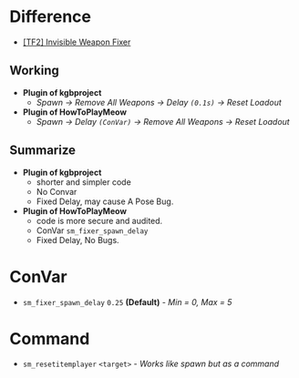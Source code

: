 # Difference
- [[TF2] Invisible Weapon Fixer](https://forums.alliedmods.net/showthread.php?t=298406)
## Working
- **Plugin of kgbproject**
  -  _Spawn → Remove All Weapons → Delay `(0.1s)` → Reset Loadout_
- **Plugin of HowToPlayMeow**
  -  _Spawn → Delay `(ConVar)` → Remove All Weapons → Reset Loadout_
## Summarize
- **Plugin of kgbproject**
  -  shorter and simpler code
  -  No Convar
  -  Fixed Delay, may cause A Pose Bug.
- **Plugin of HowToPlayMeow**
  -  code is more secure and audited.
  -  ConVar `sm_fixer_spawn_delay`
  -  Fixed Delay, No Bugs.
# ConVar
-  `sm_fixer_spawn_delay` `0.25` **(Default)** - _Min = 0, Max = 5_
# Command
-  `sm_resetitemplayer` `<target>` - _Works like spawn but as a command_
